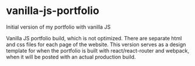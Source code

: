 # vanilla-js-portfolio
Initial version of my portfolio with vanilla JS

Vanilla JS portfolio build, which is not optimized. There are separate html and css files for each page of the website. This version serves as a design template for when the portfolio is built with react/react-router and webpack, when it will be posted with an actual production build.
